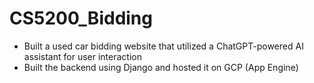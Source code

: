 # CS5200_Bidding
  - Built a used car bidding website that utilized a ChatGPT-powered AI assistant for user interaction
  - Built the backend using Django and hosted it on GCP (App Engine)
